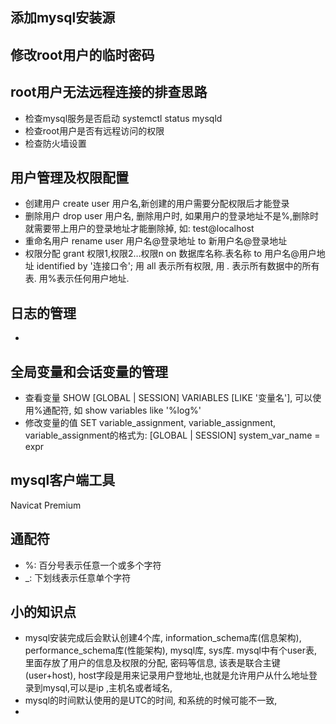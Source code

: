 ## 添加mysql安装源
## 修改root用户的临时密码

## root用户无法远程连接的排查思路
- 检查mysql服务是否启动 systemctl status mysqld
- 检查root用户是否有远程访问的权限
- 检查防火墙设置

## 用户管理及权限配置
- 创建用户 create user 用户名,新创建的用户需要分配权限后才能登录
- 删除用户 drop user 用户名, 删除用户时, 如果用户的登录地址不是%,删除时就需要带上用户的登录地址才能删除掉, 如: test@localhost
- 重命名用户 rename user 用户名@登录地址 to 新用户名@登录地址
- 权限分配 grant 权限1,权限2…权限n on 数据库名称.表名称 to 用户名@用户地址 identified by '连接口令'; 用 all 表示所有权限, 用 *.* 表示所有数据中的所有表. 用%表示任何用户地址.

## 日志的管理
- 

## 全局变量和会话变量的管理
- 查看变量 SHOW [GLOBAL | SESSION] VARIABLES [LIKE '变量名'], 可以使用%通配符, 如 show variables like '%log%'
- 修改变量的值 SET variable_assignment, variable_assignment, variable_assignment的格式为: [GLOBAL | SESSION] system_var_name = expr

## mysql客户端工具
Navicat Premium  

## 通配符
- %: 百分号表示任意一个或多个字符
- _: 下划线表示任意单个字符

## 小的知识点
- mysql安装完成后会默认创建4个库, information_schema库(信息架构), performance_schema库(性能架构), mysql库, sys库. mysql中有个user表, 里面存放了用户的信息及权限的分配, 密码等信息, 该表是联合主键(user+host), host字段是用来记录用户登地址,也就是允许用户从什么地址登录到mysql,可以是ip ,主机名或者域名,  
- mysql的时间默认使用的是UTC的时间, 和系统的时候可能不一致,
- 